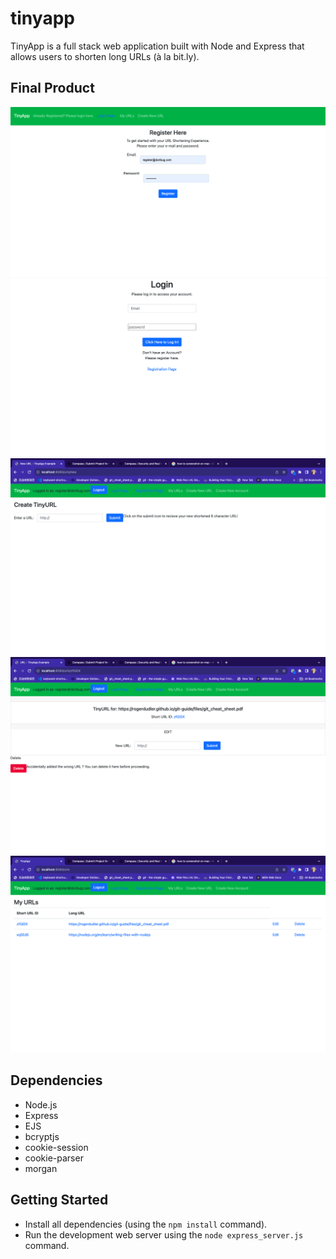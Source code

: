 # tinyapp
TinyApp is a full stack web application built with Node and Express that allows users to shorten long URLs (à la bit.ly).

## Final Product

!["Registration Page"](https://github.com/Kershia1/tinyapp/blob/main/docs/new%20registration%20page.png)
!["Login Page"](https://github.com/Kershia1/tinyapp/blob/main/docs/new%20login%20page.png)
!["URL Shortening Page"](https://github.com/Kershia1/tinyapp/blob/main/docs/urls-new.png)
!["Delete feature added to the shortening page."](https://github.com/Kershia1/tinyapp/blob/main/docs/urls-new%20delete%20feature.png)
!["Main Page with a list of shortened URLs."](https://github.com/Kershia1/tinyapp/blob/main/docs/urls-show.png)

## Dependencies

- Node.js
- Express
- EJS
- bcryptjs
- cookie-session
- cookie-parser
- morgan

## Getting Started

- Install all dependencies (using the `npm install` command).
- Run the development web server using the `node express_server.js` command.